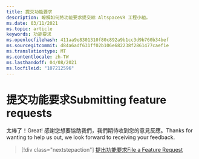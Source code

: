 ```yaml
---
title: 提交功能要求
description: 瞭解如何將功能要求提交給 AltspaceVR 工程小組。
ms.date: 03/11/2021
ms.topic: article
keywords: 功能要求
ms.openlocfilehash: 411aa9e8301310f80c892a9b1cc3d9b760b34bef
ms.sourcegitcommit: d84a6adf631ff02b106e682238f2861477caef1e
ms.translationtype: MT
ms.contentlocale: zh-TW
ms.lasthandoff: 04/08/2021
ms.locfileid: "107212596"
---
```

# <a name="submitting-feature-requests"></a><span data-ttu-id="61242-104">提交功能要求</span><span class="sxs-lookup"><span data-stu-id="61242-104">Submitting feature requests</span></span>

<span data-ttu-id="61242-105">太棒了！</span><span class="sxs-lookup"><span data-stu-id="61242-105">Great!</span></span> <span data-ttu-id="61242-106">感謝您想要協助我們，我們期待收到您的意見反應。</span><span class="sxs-lookup"><span data-stu-id="61242-106">Thanks for wanting to help us out, we look forward to receiving your feedback.</span></span>

> [!div class="nextstepaction"] 
> [<span data-ttu-id="61242-107">提出功能要求</span><span class="sxs-lookup"><span data-stu-id="61242-107">File a Feature Request</span></span>](https://help.altvr.com/hc/en-us/requests/new?ticket_form_id=360001742213)
